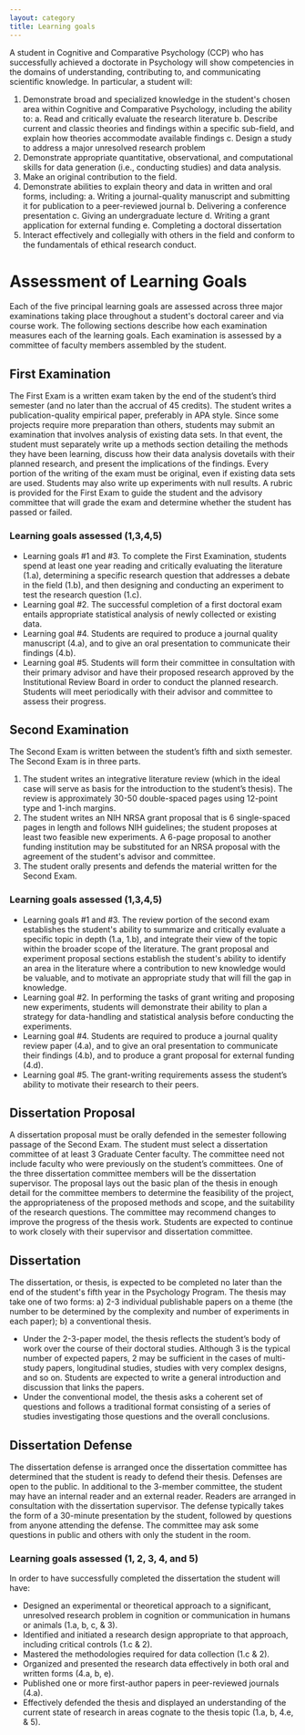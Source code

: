 ```yaml
---
layout: category
title: Learning goals
---
```


A student in Cognitive and Comparative Psychology (CCP) who has successfully achieved a doctorate in Psychology will show competencies in the domains of understanding, contributing to, and communicating scientific knowledge.  In particular, a student will:

1. Demonstrate broad and specialized knowledge in the student's chosen area within Cognitive and Comparative Psychology, including the ability to:
  a. Read and critically evaluate the research literature
  b. Describe current and classic theories and findings within a specific sub-field, and explain how theories accommodate available findings
  c. Design a study to address a major unresolved research problem
2. Demonstrate appropriate quantitative, observational, and computational skills for data  generation (i.e., conducting studies) and data analysis.
3. Make an original contribution to the field.
4. Demonstrate abilities to explain theory and data in written and oral forms, including:
  a. Writing a journal-quality manuscript and submitting it for publication to a peer-reviewed journal
  b. Delivering a conference presentation
  c. Giving an undergraduate lecture
  d. Writing a grant application for external funding
  e. Completing a doctoral dissertation
5. Interact effectively and collegially with others in the field and conform to the fundamentals of ethical research conduct.


# Assessment of Learning Goals

Each of the five principal learning goals are assessed across three major examinations taking place throughout a student's doctoral career and via course work. The following sections describe how each examination measures each of the learning goals. Each examination is assessed by a committee of faculty members assembled by the student.


## First Examination

The First Exam is a written exam taken by the end of the student’s third semester (and no later than the accrual of 45 credits). The student writes a publication-quality empirical paper, preferably in APA style. Since some projects require more preparation than others, students may submit an examination that involves analysis of existing data sets. In that event, the student must separately write up a methods section detailing the methods they have been learning, discuss how their data analysis dovetails with their planned research, and present the implications of the findings. Every portion of the writing of the exam must be original, even if existing data sets are used. Students may also write up experiments with null results. A rubric is provided for the First Exam to guide the student and the advisory committee that will grade the exam and determine whether the student has passed or failed.

### Learning goals assessed (1,3,4,5)

- Learning goals #1 and #3. To complete the First Examination, students spend at least one year reading and critically evaluating the literature (1.a), determining a specific research question that addresses a debate in the field (1.b), and then designing and conducting an experiment to test the research question (1.c).
- Learning goal #2. The successful completion of a first doctoral exam entails appropriate statistical analysis of newly collected or existing data.
- Learning goal #4.  Students are required to produce a journal quality manuscript (4.a), and to give an oral presentation to communicate their findings (4.b).
- Learning goal #5. Students will form their committee in consultation with their primary advisor and have their proposed research approved by the Institutional Review Board in order to conduct the planned research.  Students will meet periodically with their advisor and committee to assess their progress.


## Second Examination

The Second Exam is written between the student’s fifth and sixth semester. The Second Exam is in three parts.
1. The student writes an integrative literature review (which in the ideal case will serve as basis for the introduction to the student’s thesis). The review is approximately 30-50 double-spaced pages using 12-point type and 1-inch margins.
2. The student writes an NIH NRSA grant proposal that is 6 single-spaced pages in length and follows NIH guidelines; the student proposes at least two feasible new experiments. A 6-page proposal to another funding institution may be substituted for an NRSA proposal with the agreement of the student's advisor and committee.
3. The student orally presents and defends the material written for the Second Exam.

### Learning goals assessed (1,3,4,5)

- Learning goals #1 and #3. The review portion of the second exam establishes the student's ability to summarize and critically evaluate a specific topic in depth (1.a, 1.b), and integrate their view of the topic within the broader scope of the literature. The grant proposal and experiment proposal sections establish the student's ability to identify an area in the literature where a contribution to new knowledge would be valuable, and to motivate an appropriate study that will fill the gap in knowledge.
- Learning goal #2. In performing the tasks of grant writing and proposing new experiments, students will demonstrate their ability to plan a strategy for data-handling and statistical analysis before conducting the experiments.
- Learning goal #4. Students are required to produce a journal quality review paper (4.a), and to give an oral presentation to communicate their findings (4.b), and to produce a grant proposal for external funding (4.d).
- Learning goal #5. The grant-writing requirements assess the student’s ability to motivate their research to their peers.

## Dissertation Proposal

A dissertation proposal must be orally defended in the semester following passage of the Second Exam. The student must select a dissertation committee of at least 3 Graduate Center faculty.  The committee need not include faculty who were previously on the student’s committees.  One of the three dissertation committee members will be the dissertation supervisor.  The proposal lays out the basic plan of the thesis in enough detail for the committee members to determine the feasibility of the project, the appropriateness of the proposed methods and scope, and the suitability of the research questions.  The committee may recommend changes to improve the progress of the thesis work.  Students are expected to continue to work closely with their supervisor and dissertation committee.

## Dissertation

The dissertation, or thesis, is expected to be completed no later than the end of the student's fifth year in the Psychology Program.  The thesis may take one of two forms:  a) 2-3 individual publishable papers on a theme (the number to be determined by the complexity and number of experiments in each paper); b) a conventional thesis.
- Under the 2-3-paper model, the thesis reflects the student’s body of work over the course of their doctoral studies. Although 3 is the typical number of expected papers, 2 may be sufficient in the cases of multi-study papers, longitudinal studies, studies with very complex designs, and so on.  Students are expected to write a general introduction and discussion that links the papers.
- Under the conventional model, the thesis asks a coherent set of questions and follows a traditional format consisting of a series of studies investigating those questions and the overall conclusions.


## Dissertation Defense

The dissertation defense is arranged once the dissertation committee has determined that the student is ready to defend their thesis.  Defenses are open to the public.  In additional to the 3-member committee, the student may have an internal reader and an external reader.  Readers are arranged in consultation with the dissertation supervisor.  The defense typically takes the form of a 30-minute presentation by the student, followed by questions from anyone attending the defense.  The committee may ask some questions in public and others with only the student in the room.

### Learning goals assessed (1, 2, 3, 4, and 5)

In order to have successfully completed the dissertation the student will have:

- Designed an experimental or theoretical approach to a significant, unresolved research problem in cognition or communication in humans or animals (1.a, b, c, & 3).
- Identified and initiated a research design appropriate to that approach, including critical controls (1.c & 2).
- Mastered the methodologies required for data collection (1.c & 2).
- Organized and presented the research data effectively in both oral and written forms (4.a, b, e).
- Published one or more first-author papers in peer-reviewed journals (4.a).
- Effectively defended the thesis and displayed an understanding of the current state of research in areas cognate to the thesis topic (1.a, b, 4.e, & 5).
